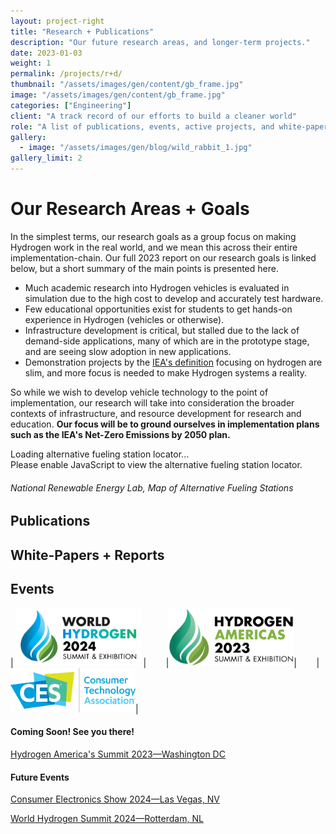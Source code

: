 ```yaml
---
layout: project-right
title: "Research + Publications"
description: "Our future research areas, and longer-term projects."
date: 2023-01-03
weight: 1
permalink: /projects/r+d/
thumbnail: "/assets/images/gen/content/gb_frame.jpg"
image: "/assets/images/gen/content/gb_frame.jpg"
categories: ["Engineering"]
client: "A track record of our efforts to build a cleaner world"
role: "A list of publications, events, active projects, and white-papers."
gallery:
  - image: "/assets/images/gen/blog/wild_rabbit_1.jpg"
gallery_limit: 2
---
```


# Our Research Areas + Goals

In the simplest terms, our research goals as a group focus on making Hydrogen work in the real world, and we mean this across their entire implementation-chain. Our full 2023 report on our research goals is linked below, but a short summary of the main points is presented here.

- Much academic research into Hydrogen vehicles is evaluated in simulation due to the high cost to develop and accurately test hardware. 
- Few educational opportunities exist for students to get hands-on experience in Hydrogen (vehicles or otherwise). 
- Infrastructure development is critical, but stalled due to the lack of demand-side applications, many of which are in the prototype stage, and are seeing slow adoption in new applications.
- Demonstration projects by the [IEA's definition](https://www.iea.org/reports/the-need-for-net-zero-demonstration-projects) focusing on hydrogen are slim, and more focus is needed to make Hydrogen systems a reality.

So while we wish to develop vehicle technology to the point of implementation, our research will take into consideration the broader contexts of infrastructure, and resource development for research and education. **Our focus will be to ground ourselves in implementation plans such as the IEA's Net-Zero Emissions by 2050 plan.**

<div id="afdc-stations"><div id="afdc-stations-loading">Loading alternative fueling station locator...</div></div><script type="text/javascript">window.afdcStationsOptions = {"country":"all","localeCountry":"US","path":"/find/nearest","query":{}}</script><script async defer src="https://widgets.nrel.gov/afdc/station-locator/assets/embed.js"></script><noscript>Please enable JavaScript to view the alternative fueling station locator.</noscript>

###### National Renewable Energy Lab, Map of Alternative Fueling Stations

## Publications

## White-Papers + Reports

## Events

| <img src="../../sponsor_logos/WHS/logo.png"  width="200"> | &nbsp;&nbsp;&nbsp;&nbsp;&nbsp;&nbsp; |<img src="../../sponsor_logos/WHS/america.png"  width="200">| &nbsp;&nbsp;&nbsp;&nbsp;&nbsp;&nbsp; | <img src="../../sponsor_logos/CES/logo.png"  width="200">|

#### Coming Soon! See you there!

[Hydrogen America's Summit 2023—Washington DC](https://www.hydrogen-americas-summit.com)

#### Future Events

[Consumer Electronics Show 2024—Las Vegas, NV](https://www.ces.tech)

[World Hydrogen Summit 2024—Rotterdam, NL](https://www.world-hydrogen-summit.com)
